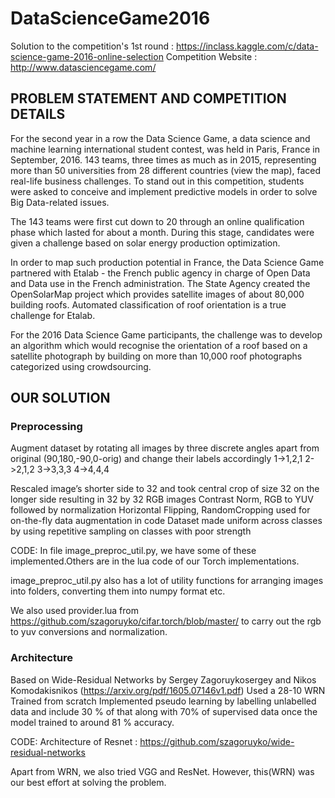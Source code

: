 # DataScienceGame2016
Solution to the competition's 1st round : https://inclass.kaggle.com/c/data-science-game-2016-online-selection
Competition Website : http://www.datasciencegame.com/					
## PROBLEM STATEMENT AND COMPETITION DETAILS
For the second year in a row the Data Science Game, a data science and machine learning international student contest, was held in Paris, France in September, 2016. 143 teams, three times as much as in 2015, representing more than 50 universities from 28 different countries (view the map), faced real-life business challenges. To stand out in this competition, students were asked to conceive and implement predictive models in order to solve Big Data-related issues.

The 143 teams were first cut down to 20 through an online qualification phase which lasted for about a month. During this stage, candidates were given a challenge based on solar energy production optimization.

In order to map such production potential in France, the Data Science Game partnered with Etalab - the French public agency in charge of Open Data and Data use in the French administration. The State Agency created the OpenSolarMap project which provides satellite images of about 80,000 building roofs. Automated classification of roof orientation is a true challenge for Etalab.

For the 2016 Data Science Game participants, the challenge was to develop an algorithm which would recognise the orientation of a roof based on a satellite photograph by building on more than 10,000 roof photographs categorized using crowdsourcing.

## OUR SOLUTION

### Preprocessing

Augment dataset by rotating all images by three discrete angles apart from original (90,180,-90,0-orig) and change their labels accordingly
1->1,2,1
2->2,1,2
3->3,3,3
4->4,4,4

Rescaled image’s shorter side to 32 and took central crop of size 32 on the longer side resulting in 32 by 32 RGB images
Contrast Norm, RGB to YUV followed by normalization
Horizontal Flipping, RandomCropping used for on-the-fly data augmentation in code
Dataset made uniform across classes by using repetitive sampling on classes with poor strength

CODE: In file image_preproc_util.py, we have some of these implemented.Others are in the lua code of our Torch implementations.

image_preproc_util.py also has a lot of utility functions for arranging images into folders, converting them into numpy format etc.

We also used provider.lua from https://github.com/szagoruyko/cifar.torch/blob/master/ to carry out the rgb to yuv conversions and normalization.

### Architecture

Based on Wide-Residual Networks by Sergey Zagoruykosergey and Nikos Komodakisnikos (https://arxiv.org/pdf/1605.07146v1.pdf)
Used a  28-10 WRN
Trained from scratch 
Implemented pseudo learning by labelling unlabelled data and include 30 % of that along with 70% of supervised data once the model trained to around 81 % accuracy.


CODE: Architecture of Resnet : https://github.com/szagoruyko/wide-residual-networks

Apart from WRN, we also tried VGG and ResNet. However, this(WRN) was our best effort at solving the problem.




